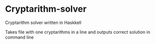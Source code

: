 # Cryptarithm-solver
Cryptarithm solver written in Haskkell

Takes file with one cryptarithms in a line and outputs correct solution in command line
